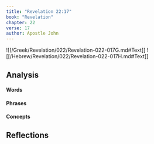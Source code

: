 ```yaml
---
title: "Revelation 22:17"
book: "Revelation"
chapter: 22
verse: 17
author: Apostle John
---
```

![[/Greek/Revelation/022/Revelation-022-017G.md#Text]]
![[/Hebrew/Revelation/022/Revelation-022-017H.md#Text]]

## Analysis

#### Words

#### Phrases

#### Concepts

## Reflections
